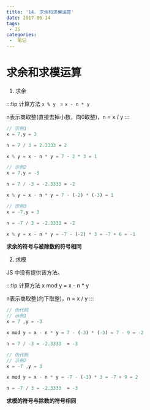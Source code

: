 ```yaml
---
title: '14. 求余和求模运算'
date: 2017-06-14
tags:
 - JS
categories:
 -  笔记
---
```


# 求余和求模运算

1. 求余 

:::tip 计算方法
`x % y ` = `x - n * y`

n表示商取整(直接去掉小数，向0取整)，n = x / y
:::

```js
// 示例1
x = 7,y = 3   

n = 7 / 3 = 2.3333 ≈ 2

x % y = x - n * y = 7 - 2 * 3 = 1 
```

```js
// 示例2
x = 7,y = -3   

n = 7 / -3 = -2.3333 ≈ -2

x % y = x - n * y = 7 - (-2) * (-3) = 1 
```

```js
// 示例3
x = -7,y = 3   

n = -7 / 3 = -2.3333 ≈ -2

x % y = x - n * y = -7 - (-2) * 3 = -7 + 6 = -1
```

**求余的符号与被除数的符号相同**

2. 求模 

JS 中没有提供该方法。

:::tip 计算方法
x mod y = x - n * y

n表示商取整(向下取整)，n = x / y
:::

```js
// 伪代码
// 示例1
x = 7 ,y = -3

x mod y = x - n * y = 7 - (-3) * (-3) = 7 - 9 = -2

n = 7 / -3 = -2.3333  ≈ -3
```

```js
// 伪代码
// 示例2
x = -7 ,y = 3

x mod y = x - n * y = -7 - (-3) * 3 = -7 + 9 = 2

n = -7 / 3 = -2.3333  ≈ -3
```

**求模的符号与除数的符号相同**
